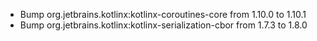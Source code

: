 - Bump org.jetbrains.kotlinx:kotlinx-coroutines-core from 1.10.0 to 1.10.1
- Bump org.jetbrains.kotlinx:kotlinx-serialization-cbor from 1.7.3 to 1.8.0
